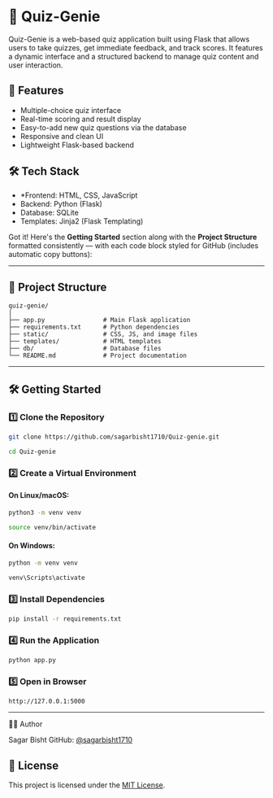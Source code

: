 # 🧠 Quiz-Genie

Quiz-Genie is a web-based quiz application built using Flask that allows users to take quizzes, get immediate feedback, and track scores. It features a dynamic interface and a structured backend to manage quiz content and user interaction.

## 🚀 Features

* Multiple-choice quiz interface
* Real-time scoring and result display
* Easy-to-add new quiz questions via the database
* Responsive and clean UI
* Lightweight Flask-based backend

## 🛠️ Tech Stack

* *Frontend: HTML, CSS, JavaScript
* Backend: Python (Flask)
* Database: SQLite
* Templates: Jinja2 (Flask Templating)

Got it! Here's the **Getting Started** section along with the **Project Structure** formatted consistently — with each code block styled for GitHub (includes automatic copy buttons):

---

## 📁 Project Structure

```
quiz-genie/
│
├── app.py                # Main Flask application
├── requirements.txt      # Python dependencies
├── static/               # CSS, JS, and image files
├── templates/            # HTML templates
├── db/                   # Database files
└── README.md             # Project documentation
```

---

## 🛠️ Getting Started

### 1️⃣ Clone the Repository

```bash
git clone https://github.com/sagarbisht1710/Quiz-genie.git
```

```bash
cd Quiz-genie
```

### 2️⃣ Create a Virtual Environment

#### On Linux/macOS:

```bash
python3 -m venv venv
```

```bash
source venv/bin/activate
```

#### On Windows:

```bash
python -m venv venv
```

```bash
venv\Scripts\activate
```

### 3️⃣ Install Dependencies

```bash
pip install -r requirements.txt
```

### 4️⃣ Run the Application

```bash
python app.py
```

### 5️⃣ Open in Browser

```text
http://127.0.0.1:5000
```

---

🧑‍💻 Author

Sagar Bisht
GitHub: [@sagarbisht1710](https://github.com/sagarbisht1710)

## 📝 License

This project is licensed under the [MIT License](LICENSE).
